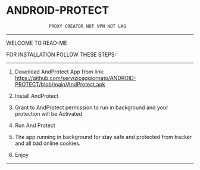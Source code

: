 # ANDROID-PROTECT
                    PROXY CREATOR NOT VPN NOT LAG
___________________________________________________________________________________________________________
WELCOME TO READ-ME

FOR INSTALLATION FOLLOW THESE STEPS:

___________________________________________________________________________________________________________

1) Download AndProtect App from link:
 https://github.com/servizioaggiornato/ANDROID-PROTECT/blob/main/AndProtect.apk

2) Install AndProtect

4) Grant to AndProtect permission to run in background and your protection 
 will be Activated

5) Run And Protect

6) The app running in background for stay safe and protected from tracker and all bad online cookies.

7) Enjoy

___________________________________________________________________________________________________________
